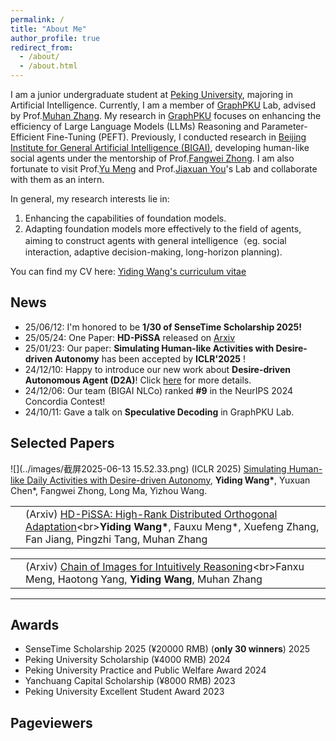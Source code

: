```yaml
---
permalink: /
title: "About Me"
author_profile: true
redirect_from: 
  - /about/
  - /about.html
---
```


I am a junior undergraduate student at [Peking University](https://www.pku.edu.cn/), majoring in Artificial Intelligence. Currently, I am a member of [GraphPKU](https://www.graphpku.cn) Lab, advised by Prof.[Muhan Zhang](https://muhanzhang.github.io). My research in [GraphPKU](https://www.graphpku.cn) focuses on enhancing the efficiency of Large Language Models (LLMs) Reasoning and Parameter-Efficient Fine-Tuning (PEFT). Previously, I conducted research in [Beijing Institute for General Artificial Intelligence (BIGAI)](https://eng.bigai.ai/), developing human-like social agents under the mentorship of Prof.[Fangwei Zhong](https://fangweizhong.xyz/). I am also fortunate to visit Prof.[Yu Meng](https://yumeng5.github.io/) and Prof.[Jiaxuan You](https://cs.stanford.edu/~jiaxuan/)'s Lab and collaborate with them as an intern.

In general, my research interests lie in:
1.	Enhancing the capabilities of foundation models.
2.	Adapting foundation models more effectively to the field of agents, aiming to construct agents with general intelligence（eg. social interaction, adaptive decision-making, long-horizon planning).

You can find my CV here: [Yiding Wang's curriculum vitae](../assets/CV_12.11.pdf)

## News

- 25/06/12: I'm honored to be **1/30 of SenseTime Scholarship 2025!**
- 25/05/24: One Paper: **HD-PiSSA** released on [Arxiv](https://arxiv.org/abs/2505.18777)
- 25/01/23: Our paper: **Simulating Human-like Activities with Desire-driven Autonomy** has been accepted by **ICLR'2025** !  
- 24/12/10: Happy to introduce our new work about **Desire-driven Autonomous Agent (D2A)**! Click [here](https://sites.google.com/view/desire-driven-autonomy) for more details.  
- 24/12/06: Our team (BIGAI NLCo) ranked **#9** in the NeurIPS 2024 Concordia Contest!  
- 24/10/11: Gave a talk on **Speculative Decoding** in GraphPKU Lab.

## Selected Papers

![](../images/截屏2025-06-13 15.52.33.png) (ICLR 2025) [Simulating Human-like Daily Activities with Desire-driven Autonomy](https://arxiv.org/abs/2412.06435), **Yiding Wang\***, Yuxuan Chen\*, Fangwei Zhong, Long Ma, Yizhou Wang.


| | |
|---|---|
|  | (Arxiv) [HD-PiSSA: High-Rank Distributed Orthogonal Adaptation](https://arxiv.org/abs/2505.18777)\<br\>**Yiding Wang\***, Fauxu Meng\*, Xuefeng Zhang, Fan Jiang, Pingzhi Tang, Muhan Zhang |

| | |
|---|---|
|  | (Arxiv) [Chain of Images for Intuitively Reasoning](https://arxiv.org/abs/2311.09241)\<br\>Fanxu Meng, Haotong Yang, **Yiding Wang**, Muhan Zhang |

-----

## Awards

- SenseTime Scholarship 2025 (¥20000 RMB) (**only 30 winners**) 2025  
- Peking University Scholarship (¥4000 RMB)  2024  
- Peking University Practice and Public Welfare Award 2024  
- Yanchuang Capital Scholarship (¥8000 RMB)  2023  
- Peking University Excellent Student Award  2023  

## Pageviewers

<script type='text/javascript' id='clustrmaps' src='//cdn.clustrmaps.com/map_v2.js?cl=ffffff&w=a&t=n&d=S3JmU8wqe9acM-xW-8iu3oxHh3lnUsFDYmt_GLx3rFU&co=2d98ad&cmo=d8872d&cmn=fce780'></script>



